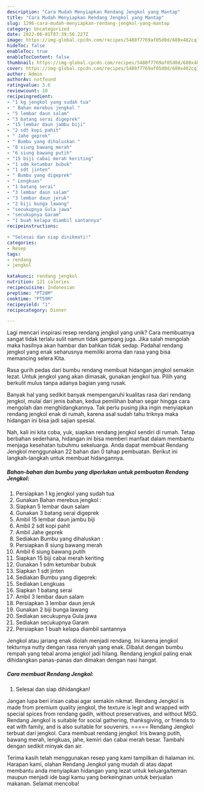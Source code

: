 ```yaml
---
description: "Cara Mudah Menyiapkan Rendang Jengkol yang Mantap"
title: "Cara Mudah Menyiapkan Rendang Jengkol yang Mantap"
slug: 1296-cara-mudah-menyiapkan-rendang-jengkol-yang-mantap
category: Uncategorized
date: 2022-06-01T07:39:56.227Z
image: https://img-global.cpcdn.com/recipes/5488f7769af05d0d/680x482cq70/rendang-jengkol-foto-resep-utama.jpg
hideToc: false
enableToc: true
enableTocContent: false
thumbnail: https://img-global.cpcdn.com/recipes/5488f7769af05d0d/680x482cq70/rendang-jengkol-foto-resep-utama.jpg
cover: https://img-global.cpcdn.com/recipes/5488f7769af05d0d/680x482cq70/rendang-jengkol-foto-resep-utama.jpg
author: Admin
authorAv: notfound
ratingvalue: 3.6
reviewcount: 10
recipeingredient:
- "1 kg jengkol yang sudah tua"
- " Bahan merebus jengkol "
- "5 lembar daun salam"
- "3 batang serai digeprek"
- "15 lembar daun jambu biji"
- "2 sdt kopi pahit"
- " Jahe geprek"
- " Bumbu yang dihaluskan "
- "8 siung bawang merah"
- "6 siung bawang putih"
- "15 biji cabai merah keriting"
- "1 sdm ketumbar bubuk"
- "1 sdt jinten"
- " Bumbu yang digeprek"
- " Lengkuas"
- "1 batang serai"
- "3 lembar daun salam"
- "3 lembar daun jeruk"
- "2 biji bunga lawang"
- "secukupnya Gula jawa"
- "secukupnya Garam"
- "1 buah kelapa diambil santannya"
recipeinstructions:

- "Selesai dan siap dinikmati!"
categories:
- Resep
tags:
- rendang
- jengkol

katakunci: rendang jengkol 
nutrition: 121 calories
recipecuisine: Indonesian
preptime: "PT28M"
cooktime: "PT59M"
recipeyield: "1"
recipecategory: Dinner

---
```





Lagi mencari inspirasi resep rendang jengkol yang unik? Cara membuatnya sangat tidak terlalu sulit namun tidak gampang juga. Jika salah mengolah maka hasilnya akan hambar dan bahkan tidak sedap. Padahal rendang jengkol yang enak seharusnya memiliki aroma dan rasa yang bisa memancing selera Kita.





Rasa gurih pedas dari bumbu rendang membuat hidangan jengkol semakin lezat. Untuk jengkol yang akan dimasak, gunakan jengkol tua. Pilih yang berkulit mulus tanpa adanya bagian yang rusak.

Banyak hal yang sedikit banyak mempengaruhi kualitas rasa dari rendang jengkol, mulai dari jenis bahan, kedua pemilihan bahan segar hingga cara mengolah dan menghidangkannya. Tak perlu pusing jika ingin menyiapkan rendang jengkol enak di rumah, karena asal sudah tahu triknya maka hidangan ini bisa jadi sajian spesial.






Nah, kali ini kita coba, yuk, siapkan rendang jengkol sendiri di rumah. Tetap berbahan sederhana, hidangan ini bisa memberi manfaat dalam membantu menjaga kesehatan tubuhmu sekeluarga. Anda dapat membuat Rendang Jengkol menggunakan 22 bahan dan 0 tahap pembuatan. Berikut ini langkah-langkah untuk membuat hidangannya.

<!--inarticleads1-->

##### Bahan-bahan dan bumbu yang diperlukan untuk pembuatan Rendang Jengkol:

1. Persiapkan 1 kg jengkol yang sudah tua
1. Gunakan  Bahan merebus jengkol :
1. Siapkan 5 lembar daun salam
1. Gunakan 3 batang serai digeprek
1. Ambil 15 lembar daun jambu biji
1. Ambil 2 sdt kopi pahit
1. Ambil  Jahe geprek
1. Sediakan  Bumbu yang dihaluskan :
1. Persiapkan 8 siung bawang merah
1. Ambil 6 siung bawang putih
1. Siapkan 15 biji cabai merah keriting
1. Gunakan 1 sdm ketumbar bubuk
1. Siapkan 1 sdt jinten
1. Sediakan  Bumbu yang digeprek:
1. Sediakan  Lengkuas
1. Siapkan 1 batang serai
1. Ambil 3 lembar daun salam
1. Persiapkan 3 lembar daun jeruk
1. Gunakan 2 biji bunga lawang
1. Sediakan secukupnya Gula jawa
1. Sediakan secukupnya Garam
1. Persiapkan 1 buah kelapa diambil santannya


Jengkol atau jariang enak diolah menjadi rendang. Ini karena jengkol tekturnya nutty dengan rasa renyah yang enak. Dibalut dengan bumbu rempah yang tebal aroma jengkol jadi hilang. Rendang jengkol paling enak dihidangkan panas-panas dan dimakan dengan nasi hangat. 

<!--inarticleads2-->

##### Cara membuat Rendang Jengkol:


1. Selesai dan siap dihidangkan!

Jangan lupa beri irisan cabai agar semakin nikmat. Rendang Jengkol is made from premium quality jengkol, the texture is legit and wrapped with special spices from rendang gadih, without preservatives, and without MSG. Rendang Jengkol is suitable for social gathering, thanksgiving, or friends to eat with family, and is also suitable for souvenirs. ===== Rendang Jengkol terbuat dari jengkol. Cara membuat rendang jengkol: Iris bwang putih, bawang merah, lengkuas, jahe, kemiri dan cabai merah besar. Tambahi dengan sedikit minyak dan air. 

Terima kasih telah menggunakan resep yang kami tampilkan di halaman ini. Harapan kami, olahan Rendang Jengkol yang mudah di atas dapat membantu anda menyiapkan hidangan yang lezat untuk keluarga/teman maupun menjadi ide bagi kamu yang berkeinginan untuk berjualan makanan. Selamat mencoba!
